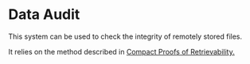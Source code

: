 # Data Audit

This system can be used to check the integrity of remotely stored files. 

It relies on the method described in [Compact Proofs of Retrievability.](https://cseweb.ucsd.edu/~hovav/dist/verstore.pdf)
